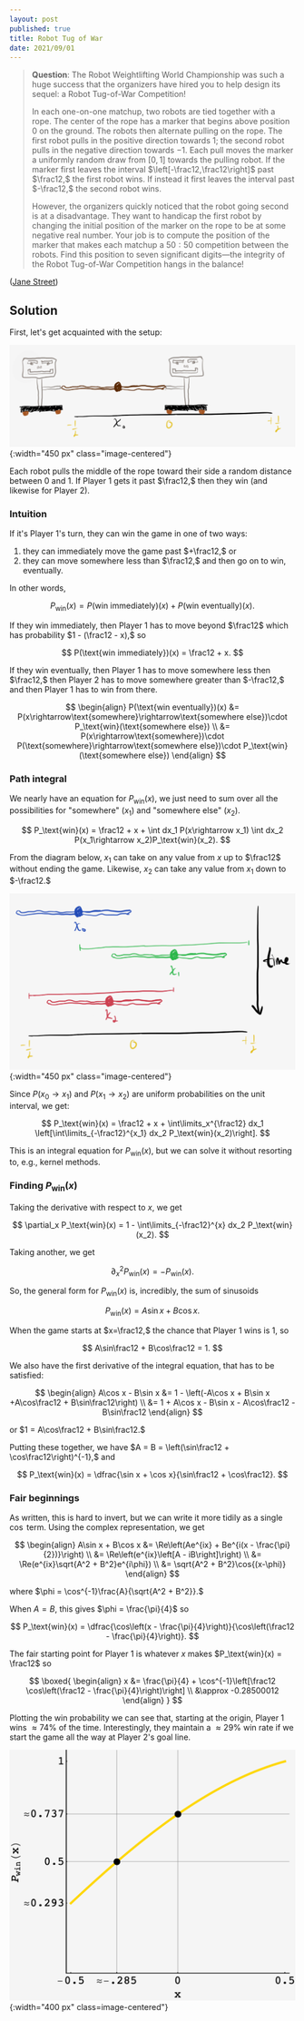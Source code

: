 ```yaml
---
layout: post
published: true
title: Robot Tug of War
date: 2021/09/01
---
```


>**Question**: The Robot Weightlifting World Championship was such a huge success that the organizers have hired you to help design its sequel: a Robot Tug-of-War Competition!
>
>In each one-on-one matchup, two robots are tied together with a rope. The center of the rope has a marker that begins above position 0 on the ground. The robots then alternate pulling on the rope. The first robot pulls in the positive direction towards 1; the second robot pulls in the negative direction towards $-1.$ Each pull moves the marker a uniformly random draw from $\left[0,1\right]$ towards the pulling robot. If the marker first leaves the interval $\left[-\frac12,\frac12\right]$ past $\frac12,$ the first robot wins. If instead it first leaves the interval past $-\frac12,$ the second robot wins.
>
>However, the organizers quickly noticed that the robot going second is at a disadvantage. They want to handicap the first robot by changing the initial position of the marker on the rope to be at some negative real number. Your job is to compute the position of the marker that makes each matchup a $50:50$ competition between the robots. Find this position to seven significant digits—the integrity of the Robot Tug-of-War Competition hangs in the balance!

<!--more-->

([Jane Street](https://www.janestreet.com/puzzles/current-puzzle/))

## Solution

First, let's get acquainted with the setup:

![](/img/2021-08-28-tug-of-war-diagram.png){:width="450 px" class="image-centered"}

Each robot pulls the middle of the rope toward their side a random distance between $0$ and $1.$ If Player 1 gets it past $\frac12,$ then they win (and likewise for Player 2). 

<!-- This means that each player has the potential to end the game in one turn (since $\frac12 - \left(-\frac12\right) = 1$).  -->

### Intuition

If it's Player 1's turn, they can win the game in one of two ways:

1. they can immediately move the game past $+\frac12,$ or
2. they can move somewhere less than $\frac12,$ and then go on to win, eventually.

In other words,

$$
P_\text{win}(x) = P(\text{win immediately})(x) + P(\text{win eventually})(x).
$$

If they win immediately, then Player 1 has to move beyond $\frac12$ which has probability $1 - (\frac12 - x),$ so

$$
P(\text{win immediately})(x) = \frac12 + x.
$$

If they win eventually, then Player 1 has to move somewhere less then $\frac12,$ then Player 2 has to move somewhere greater than $-\frac12,$ and then Player 1 has to win from there. 

$$
\begin{align}
P(\text{win eventually})(x) &= P(x\rightarrow\text{somewhere}\rightarrow\text{somewhere else})\cdot P_\text{win}(\text{somewhere else}) \\
&= P(x\rightarrow\text{somewhere})\cdot P(\text{somewhere}\rightarrow\text{somewhere else})\cdot P_\text{win}(\text{somewhere else})
\end{align}
$$

### Path integral

We nearly have an equation for $P_\text{win}(x),$ we just need to sum over all the possibilities for $\text{"somewhere"}$ ($x_1$) and $\text{"somewhere else"}$ ($x_2$).

$$
P_\text{win}(x) = \frac12 + x + \int dx_1 P(x\rightarrow x_1) \int dx_2 P(x_1\rightarrow x_2)P_\text{win}(x_2).
$$

From the diagram below, $x_1$ can take on any value from $x$ up to $\frac12$ without ending the game. Likewise, $x_2$ can take any value from $x_1$ down to $-\frac12.$ 

![](/img/2021-08-28-tug-of-war-integration-bounds.png){:width="450 px" class="image-centered"}

Since $P(x_0\rightarrow x_1)$ and $P(x_1\rightarrow x_2)$ are uniform probabilities on the unit interval, we get:

$$
P_\text{win}(x) = \frac12 + x + \int\limits_x^{\frac12} dx_1 \left[\int\limits_{-\frac12}^{x_1} dx_2 P_\text{win}(x_2)\right].
$$

This is an integral equation for $P_\text{win}(x),$ but we can solve it without resorting to, e.g., kernel methods.

### Finding $P_\text{win}(x)$

Taking the derivative with respect to $x,$ we get

$$
\partial_x P_\text{win}(x) = 1 - \int\limits_{-\frac12}^{x} dx_2 P_\text{win}(x_2).
$$

Taking another, we get

$$
\partial_x^2 P_\text{win}(x) = - P_\text{win}(x).
$$

So, the general form for $P_\text{win}(x)$ is, incredibly, the sum of sinusoids

$$
P_\text{win}(x) = A\sin x + B\cos x.
$$

When the game starts at $x=\frac12,$ the chance that Player 1 wins is $1,$ so 

$$
A\sin\frac12 + B\cos\frac12 = 1.
$$

We also have the first derivative of the integral equation, that has to be satisfied:

$$
\begin{align}
A\cos x - B\sin x &= 1 - \left(-A\cos x + B\sin x +A\cos\frac12 + B\sin\frac12\right) \\
&= 1 + A\cos x - B\sin x - A\cos\frac12 - B\sin\frac12
\end{align}
$$

or $1 = A\cos\frac12 + B\sin\frac12.$

Putting these together, we have $A = B = \left(\sin\frac12 + \cos\frac12\right)^{-1},$ and

$$
P_\text{win}(x) = \dfrac{\sin x + \cos x}{\sin\frac12 + \cos\frac12}.
$$

### Fair beginnings

As written, this is hard to invert, but we can write it more tidily as a single $\cos$ term. Using the complex representation, we get

$$
\begin{align}
A\sin x + B\cos x &= \Re\left(Ae^{ix} + Be^{i(x - \frac{\pi}{2})}\right) \\ 
&= \Re\left(e^{ix}\left[A - iB\right]\right) \\
&= \Re(e^{ix}\sqrt{A^2 + B^2}e^{i\phi}) \\
&= \sqrt{A^2 + B^2}\cos{(x-\phi)}
\end{align}
$$

where $\phi = \cos^{-1}\frac{A}{\sqrt{A^2 + B^2}}.$

When $A=B,$ this gives $\phi = \frac{\pi}{4}$ so

$$
P_\text{win}(x) = \dfrac{\cos\left(x - \frac{\pi}{4}\right)}{\cos\left(\frac12 - \frac{\pi}{4}\right)}.
$$

The fair starting point for Player 1 is whatever $x$ makes $P_\text{win}(x) = \frac12$ so

$$
\boxed{
\begin{align}
x &= \frac{\pi}{4} + \cos^{-1}\left[\frac12 \cos\left(\frac12 - \frac{\pi}{4}\right)\right] \\
&\approx -0.28500012
\end{align}
}
$$

Plotting the win probability we can see that, starting at the origin, Player 1 wins $\approx 74\%$ of the time. Interestingly, they maintain a $\approx 29\%$ win rate if we start the game all the way at Player 2's goal line.

![](/img/2021-08-28-js-tug-of-war.png){:width="400 px" class=image-centered"}

<br>
